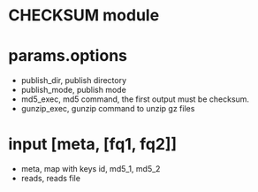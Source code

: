 # CHECKSUM module

# params.options

- publish_dir, publish directory
- publish_mode, publish mode
- md5_exec, md5 command, the first output must be checksum.
- gunzip_exec, gunzip command to unzip gz files

# input [meta, [fq1, fq2]]

- meta, map with keys id, md5_1, md5_2
- reads, reads file

